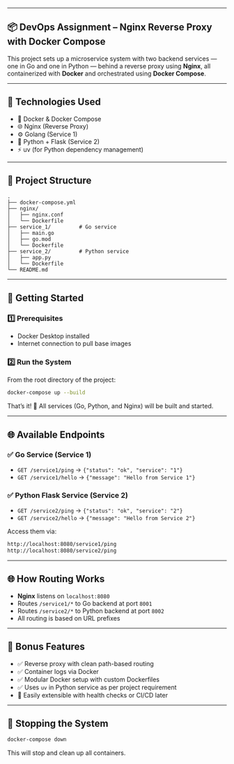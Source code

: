 
---

## 📦 DevOps Assignment – Nginx Reverse Proxy with Docker Compose

This project sets up a microservice system with two backend services — one in Go and one in Python — behind a reverse proxy using **Nginx**, all containerized with **Docker** and orchestrated using **Docker Compose**.

---

## 🧰 Technologies Used

* 🐳 Docker & Docker Compose
* 🌐 Nginx (Reverse Proxy)
* ⚙️ Golang (Service 1)
* 🐍 Python + Flask (Service 2)
* ⚡ uv (for Python dependency management)

---

## 📁 Project Structure

```
.
├── docker-compose.yml
├── nginx/
│   ├── nginx.conf
│   └── Dockerfile
├── service_1/         # Go service
│   ├── main.go
│   ├── go.mod
│   └── Dockerfile
├── service_2/         # Python service
│   ├── app.py
│   └── Dockerfile
└── README.md
```

---

## 🚀 Getting Started

### 1️⃣ Prerequisites

* Docker Desktop installed
* Internet connection to pull base images

### 2️⃣ Run the System

From the root directory of the project:

```bash
docker-compose up --build
```

That’s it! 🎉 All services (Go, Python, and Nginx) will be built and started.

---

## 🌐 Available Endpoints

### ✅ Go Service (Service 1)

* `GET /service1/ping` → `{"status": "ok", "service": "1"}`
* `GET /service1/hello` → `{"message": "Hello from Service 1"}`

### ✅ Python Flask Service (Service 2)

* `GET /service2/ping` → `{"status": "ok", "service": "2"}`
* `GET /service2/hello` → `{"message": "Hello from Service 2"}`

Access them via:

```bash
http://localhost:8080/service1/ping
http://localhost:8080/service2/ping
```

---

## 🌐 How Routing Works

* **Nginx** listens on `localhost:8080`
* Routes `/service1/*` to Go backend at port `8001`
* Routes `/service2/*` to Python backend at port `8002`
* All routing is based on URL prefixes

---

## 📝 Bonus Features

* ✅ Reverse proxy with clean path-based routing
* ✅ Container logs via Docker
* ✅ Modular Docker setup with custom Dockerfiles
* ✅ Uses `uv` in Python service as per project requirement
* 🔄 Easily extensible with health checks or CI/CD later

---

## 🧹 Stopping the System

```bash
docker-compose down
```

This will stop and clean up all containers.
